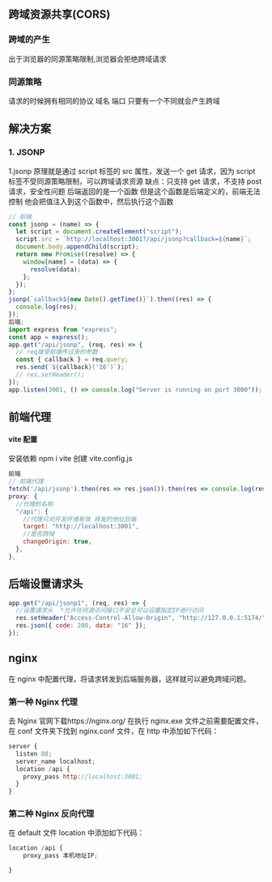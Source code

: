 ## 跨域资源共享(CORS)

### 跨域的产生

出于浏览器的同源策略限制,浏览器会拒绝跨域请求

### 同源策略

请求的时候拥有相同的协议 域名 端口 只要有一个不同就会产生跨域

## 解决方案

### 1. JSONP

1.jsonp
原理就是通过 script 标签的 src 属性，发送一个 get 请求，因为 script 标签不受同源策略限制，可以跨域请求资源
缺点：只支持 get 请求，不支持 post 请求，安全性问题
后端返回的是一个函数 但是这个函数是后端定义的，前端无法控制 他会把值注入到这个函数中，然后执行这个函数

```js
// 前端
const jsonp = (name) => {
  let script = document.createElement("script");
  script.src = `http://localhost:3001?/api/jsonp?callback=${name}`;
  document.body.appendChild(script);
  return new Promise((resolve) => {
    window[name] = (data) => {
      resolve(data);
    };
  });
};
jsonp(`callback${new Date().getTime()}`).then((res) => {
  console.log(res);
});
后端;
import express from "express";
const app = express();
app.get("/api/jsonp", (req, res) => {
  // req接受前端传过来的参数
  const { callback } = req.query;
  res.send(`${callback}('16')`);
  // res.setHeader();
});
app.listen(3001, () => console.log("Server is running on port 3000"));
```

## 前端代理

#### vite 配置

安装依赖 npm i vite 创建 vite.config.js

```js
前端
// 前端代理
fetch('/api/jsonp').then(res => res.json()).then(res => console.log(res))
proxy: {
  //代理的名称
  "/api": {
    //代理只对开发环境有效 转发的地址后端
    target: "http://localhost:3001",
    //是否跨域
    changeOrigin: true,
  },
},
```

## 后端设置请求头

```js
app.get("/api/jsonp1", (req, res) => {
  //设置请求头  *允许任何源访问接口不安全可以设置指定IP进行访问
  res.setHeader("Access-Control-Allow-Origin", "http://127.0.0.1:5174/");
  res.json({ code: 200, data: "16" });
});
```

## nginx

在 nginx 中配置代理，将请求转发到后端服务器，这样就可以避免跨域问题。

### 第一种 Nginx 代理

去 Nginx 官网下载https://nginx.org/
在执行 nginx.exe 文件之前需要配置文件，在 conf 文件夹下找到 nginx.conf 文件，在 http 中添加如下代码：

```js
server {
  listen 80;
  server_name localhost;
  location /api {
    proxy_pass http://localhost:3001;
  }
}
```

### 第二种 Nginx 反向代理

在 default 文件 location 中添加如下代码：

```js
location /api {
    proxy_pass 本机地址IP;

}
```
